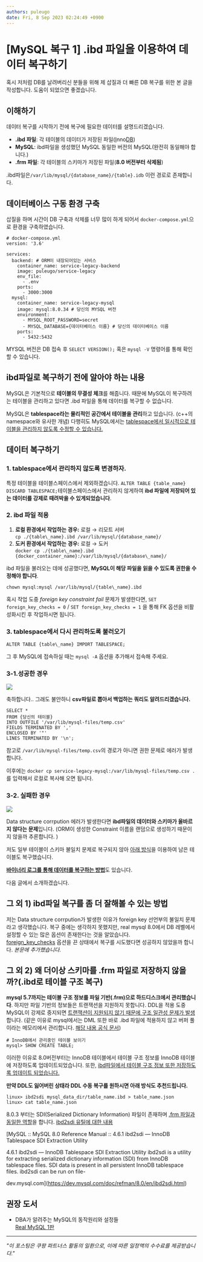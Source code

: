 ```yaml
---
authors: puleugo
date: Fri, 8 Sep 2023 02:24:49 +0900
---
```


# [MySQL 복구 1] .ibd 파일을 이용하여 데이터 복구하기

혹시 저처럼 DB를 날려버리신 분들을 위해 제 삽질과 더 빠른 DB 복구를 위한 본 글을 작성합니다. 도움이 되었으면 좋겠습니다.

## 이해하기

데이터 복구를 시작하기 전에 복구에 필요한 데이터를 설명드리겠습니다.

* **.ibd 파일**: 각 테이블의 데이터가 저장된 파일(<u>I</u>nno<u>DB</u>)
* **MySQL**: ibd파일을 생성했던 MySQL 동일한 버전의 MySQL(완전히 동일해야 합니다.)
* **.frm 파일**: 각 테이블의 스키마가 저장된 파일(**8.0 버전부터 삭제됨**)

.ibd파일은`/var/lib/mysql/{database_name}/{table}.idb` 이런 경로로 존재합니다.

## 데이터베이스 구동 환경 구축

삽질을 하며 시간이 DB 구축과 삭제를 너무 많이 하게 되어서 `docker-compose.yml`으로 환경을 구축하였습니다.

```
# docker-compose.yml
version: '3.6'

services:
  backend: # ORM이 내장되어있는 서비스
    container_name: service-legacy-backend
    image: puleugo/service-legacy
    env_file:
      - .env
    ports:
      - 3000:3000
  mysql:
    container_name: service-legacy-mysql
    image: mysql:8.0.34 # 당신의 MYSQL 버전
    environment:
      - MYSQL_ROOT_PASSWORD=secret
      - MYSQL_DATABASE={데이터베이스 이름} # 당신의 데이터베이스 이름
    ports:
      - 5432:5432
```

MYSQL 버전은 DB 접속 후 `SELECT VERSION();` 혹은 `mysql -V` 명령어를 통해 확인할 수 있습니다.

## ibd파일로 복구하기 전에 알아야 하는 내용

MySQL은 기본적으로 **테이블의 무결성 체크**를 해줍니다. 때문에 MySQL이 복구하려는 테이블을 관리하고 있다면 .ibd 파일을 통해 데이터를 복구할 수 없습니다.

MySQL은 **tablespace라는 물리적인 공간에서 테이블을 관리**하고 있습니다. (c++의 namespace와 유사한 개념) 다행히도 MySQL에서는 <u>tablespace에서 일시적으로 테이블을 관리하지 않도록 수정할 수 있습니다.</u>

## 데이터 복구하기

### 1\. tablespace에서 관리하지 않도록 변경하자.

특정 테이블을 테이블스페이스에서 제외하겠습니다. `ALTER TABLE {table_name} DISCARD TABLESPACE;`테이블스페이스에서 관리하지 않게하여 **ibd 파일에 저장되어 있는 데이터를 강제로 때려박을 수 있게되었습니다**.

### 2\. ibd 파일 적용

1. **로컬 환경에서 작업하는 경우:** 로컬 &rarr; 리모트 서버  
`cp ./{table\_name}.ibd /var/lib/mysql/{database_name}/`
2. **도커 환경에서 작업하는 경우:** 로컬 &rarr; 도커  
`docker cp ./{table\_name}.ibd {docker_container_name}:/var/lib/mysql/{database\_name}/`

ibd 파일을 불러오는 데에 성공했다면, **MySQL이 해당 파일을 읽을 수 있도록 권한을 수정해야 합니다**.

`chown mysql:mysql /var/lib/mysql/{table\_name}.ibd`

혹시 작업 도중 *foreign key constraint fail* 문제가 발생한다면, `SET foreign_key_checks = 0` / `SET foreign_key_checks = 1` 을 통해 FK 옵션을 비활성화시킨 후 작업하시면 됩니다.

### 3\. tablespace에서 다시 관리하도록 불러오기

`ALTER TABLE {table\_name} IMPORT TABLESPACE;`

그 후 MySQL에 접속하실 때는 `mysql -A` 옵션을 추가해서 접속해 주세요.

### 3-1.성공한 경우

![](https://blog.kakaocdn.net/dn/bZrSwc/btsts0pVD5o/lFaeesYDqnZtDCE7AdC2Wk/img.png)

축하합니다.. 그래도 불안하니 **csv파일로 뽑아서 백업하는 쿼리도 알려드리겠습니다.**

```
SELECT *
FROM {당신의 테이블}
INTO OUTFILE '/var/lib/mysql-files/temp.csv'
FIELDS TERMINATED BY ','
ENCLOSED BY '"'
LINES TERMINATED BY '\n';
```

참고로 `/var/lib/mysql-files/temp.csv`의 경로가 아니면 권한 문제로 에러가 발생합니다.

이후에는 `docker cp service-legacy-mysql:/var/lib/mysql-files/temp.csv .` 를 입력해서 로컬로 복사해 오면 됩니다.

### 3-2. 실패한 경우

![](https://blog.kakaocdn.net/dn/BkVZN/btstrRz2QC8/XS2b812yK8VfksQtcg15KK/img.png)

Data structure corrpution 에러가 발생한다면 **ibd파일의 데이터와 스키마가 올바르지 않다는 문제**입니다. (ORM이 생성한 Constraint 이름을 랜덤으로 생성하기 때문이지 않을까 추론합니다. )

저도 일부 테이블이 스키마 불일치 문제로 복구되지 않아 <u>아래 방식</u>을 이용하여 남은 테이블도 복구했습니다.

[**바이너리 로그를 통해 데이터를 복구하는 방법**](https://puleugo.tistory.com/168)도 있습니다.

다음 글에서 소개하겠습니다.

## 그 외 1) ibd파일 복구를 좀 더 잘해볼 수 있는 방법

저는 Data structure corrpution가 발생한 이유가 foreign key 선언부의 불일치 문제라고 생각했습니다. 복구 중에는 생각하지 못했지만, real mysql 8.0에서 DB 레벨에서 설정할 수 있는 많은 옵션이 존재한다는 것을 알았습니다.  
[foreign\_key\_checks](https://dev.mysql.com/doc/refman/8.0/en/server-system-variables.html#sysvar_foreign_key_checks) 옵션을 끈 상태에서 복구를 시도했다면 성공하지 않았을까 합니다. *본문에 추가했습니다.*

## 그 외 2) 왜 더이상 스키마를 .frm 파일로 저장하지 않을까?(.ibd로 테이블 구조 복구)

**mysql 5.7까지는 테이블 구조 정보를 파일 기반(.frm)으로 하드디스크에서 관리했습니다**. 하지만 파일 기반의 정보들은 트랜잭션을 지원하지 못합니다. DDL을 적용 도중 MySQL이 강제로 중지되면 <u>트랜잭션이 지원되지 않기 때문에 구조 일관성 문제가 발생</u>합니다. (같은 이유로 mysql에서는 DML 또한 바로 .ibd 파일에 적용하지 않고 버퍼 풀이라는 메모리에서 관리합니다. [해당 내용 공식 문서](https://dev.mysql.com/doc/refman/8.0/en/innodb-change-buffer.html))

```
# InnoDB에서 관리중인 테이블 보이기
mysql> SHOW CREATE TABLE;
```

이러한 이유로 8.0버전부터는 InnoDB 테이블에서 테이블 구조 정보를 InnoDB 테이블에 저장하도록 업데이트되었습니다. 또한, <u>ibd파일에서 테이블 구조 정보 또한 저장하도록 업데이트 되었습니다.</u>

**만약 DDL도 잃어버린 상태라 DDL 수동 복구를 원하시면 아래 방식도 추천드립니다.**

```
linux> ibd2sdi mysql_data_dir/table_name.ibd > table_name.json
linux> cat table_name.json
```

8.0.3 부터는 SDI(Serialized Dictionary Information) 파일이 존재하며 <u>.frm 파일과 동일한 역할</u>을 합니다. [ibd2sdi 유틸에 대한 내용](https://dev.mysql.com/doc/refman/8.0/en/ibd2sdi.html)

[MySQL :: MySQL 8.0 Reference Manual :: 4.6.1 ibd2sdi &mdash; InnoDB Tablespace SDI Extraction Utility

4.6.1 ibd2sdi &mdash; InnoDB Tablespace SDI Extraction Utility ibd2sdi is a utility for extracting serialized dictionary information (SDI) from InnoDB tablespace files. SDI data is present in all persistent InnoDB tablespace files. ibd2sdi can be run on file-

dev.mysql.com](https://dev.mysql.com/doc/refman/8.0/en/ibd2sdi.html)

## 권장 도서

* DBA가 알려주는 MySQL의 동작원리와 설정들  
[Real MySQL 1판](https://link.coupang.com/a/bNdSWv)

---

*"이 포스팅은 쿠팡 파트너스 활동의 일환으로, 이에 따른 일정액의 수수료를 제공받습니다."*

